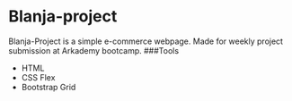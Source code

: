 # Blanja-project
Blanja-Project is a simple e-commerce webpage. Made for weekly project submission at Arkademy bootcamp.
###Tools
* HTML
* CSS Flex
* Bootstrap Grid
